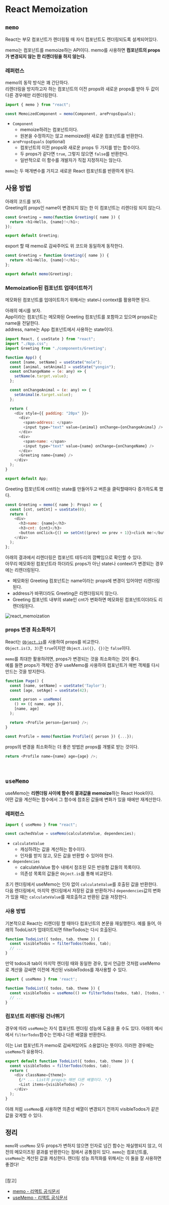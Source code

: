# React Memoization

## `memo`

React는 부모 컴포넌트가 렌더링될 때 자식 컴포넌트도 렌더링되도록 설계되어있다.<br/>

memo는 컴포넌트를 memoize하는 API이다. memo를 사용하면 **컴포넌트의 props가 변경되지 않는 한 리렌더링을 하지 않는다.**

### 레퍼런스

memo의 동작 방식은 꽤 간단하다.<br/>
리렌더링을 방지하고자 하는 컴포넌트의 이전 props와 새로운 props를 받아 두 값이 다른 경우에만 리렌더링한다.

```javascript
import { memo } from "react";

const MemoizedComponent = memo(Component, arePropsEquals);
```

- `Component`
  - memoize하려는 컴포넌트이다.
  - 원본을 수정하지는 않고 memoized된 새로운 컴포넌트를 반환한다.
- `arePropsEquals` (optional)
  - 컴포넌트의 이전 props와 새로운 props 두 가지를 받는 함수이다.
  - 두 props가 같다면 `true`, 그렇지 않으면 `false`를 반환한다.
  - 일반적으로 이 함수를 개발자가 직접 지정하지는 않는다.

`memo`는 두 매개변수를 가지고 새로운 React 컴포넌트를 반환하게 된다.

## 사용 방법

아래의 코드를 보자.<br/> Greeting의 props인 name이 변경되지 않는 한 이 컴포넌트는 리렌더링 되지 않는다.

```javascript
const Greeting = memo(function Greeting({ name }) {
  return <h1>Hello, {name}!</h1>;
});

export default Greeting;
```

export 할 때 memo로 감싸주어도 위 코드와 동일하게 동작한다.

```javascript
const Greeting = function Greeting({ name }) {
  return <h1>Hello, {name}!</h1>;
};

export default memo(Greeting);
```

### Memoization된 컴포넌트 업데이트하기

메모화된 컴포넌트를 업데이트하기 위해서는 state나 context를 활용하면 된다.<br/>

아래의 예시를 보자.<br/>
App이라는 컴포넌트는 메모화된 Greeting 컴포넌트를 포함하고 있으며 props로는 name을 전달한다.<br/>
address, name는 App 컴포넌트에서 사용하는 state이다.

```javascript
import React, { useState } from "react";
import "./App.css";
import Greeting from "./components/Greeting";

function App() {
  const [name, setName] = useState("mole");
  const [animal, setAnimal] = useState("yongin");
  const onChangeName = (e: any) => {
    setName(e.target.value);
  };

  const onChangeAnimal = (e: any) => {
    setAnimal(e.target.value);
  };

  return (
    <div style={{ padding: "20px" }}>
      <div>
        <span>address: </span>
        <input type="text" value={animal} onChange={onChangeAnimal} />
      </div>
      <div>
        <span>name: </span>
        <input type="text" value={name} onChange={onChangeName} />
      </div>
      <Greeting name={name} />
    </div>
  );
}

export default App;
```

Greeting 컴포넌트에 cnt라는 state를 만들어두고 버튼을 클릭할때마다 증가하도록 했다.

```javascript
const Greeting = memo({ name }: Props) => {
  const [cnt, setCnt] = useState(0);
  return (
    <div>
      <h3>name: {name}</h3>
      <h3>cnt: {cnt}</h3>
      <button onClick={() => setCnt((prev) => prev + 1)}>click me!</button>
    </div>
  );
};

```

아래의 결과에서 리렌더링은 컴포넌트 테두리의 깜빡임으로 확인할 수 있다.
<br/>아무리 메모화된 컴포넌트라 하더라도 props가 아닌 state나 context가 변경되는 경우에는 리렌더링된다.

- 메모화된 Greeting 컴포넌트는 name이라는 props에 변경이 있어야만 리렌더링 된다.
- address가 바뀌더라도 Greeting은 리렌더링되지 않는다.
- Greeting 컴포넌트 내부의 state인 cnt가 변화하면 메모화된 컴포넌트이더라도 리렌더링된다.

![react_memoization](../Images/react_memozation.gif)

### props 변경 최소화하기

React는 [`Object.is`](https://developer.mozilla.org/ko/docs/Web/JavaScript/Reference/Global_Objects/Object/is)를 사용하여 props를 비교한다.<br/>
`Object.is(3, 3)`은 `true`이지만 `Object.is({}, {})`는 `false`이다.

`memo`를 최대한 활용하려면, props가 변경되는 것을 최소화하는 것이 좋다.<br/>
예를 들면 props가 객체인 경우 useMemo를 사용하여 컴포넌트가 매번 객체를 다시 만드는 것을 방지한다.

```javascript
function Page() {
  const [name, setName] = useState('Taylor');
  const [age, setAge] = useState(42);

  const person = useMemo(
    () => ({ name, age }),
    [name, age]
  );

  return <Profile person={person} />;
}

const Profile = memo(function Profile({ person }) {...});
```

props의 변경을 최소화하는 더 좋은 방법은 props를 개별로 받는 것이다.

```javascript
return <Profile name={name} age={age} />;
```

<br/>

## `useMemo`

useMemo는 **리렌더링 사이에 함수의 결과값을 memoize**하는 React Hook이다.<br/>
어떤 값을 계산하는 함수에서 그 함수에 참조된 값들에 변화가 있을 때에만 재계산한다.


### 레퍼런스
```javascript
import { useMemo } from "react";

const cachedValue = useMemo(calculateValue, dependencies);
```
- `calculateValue`
  - 캐싱하려는 값을 계산하는 함수이다.
  - 인자를 받지 않고, 모든 값을 반환할 수 있어야 한다.
- `dependencies`
  - calculateValue 함수 내에서 참조된 모든 반응형 값들의 목록이다.
  - 의존성 목록의 값들은 `Object.is`를 통해 비교된다.

초기 렌더링에서 useMemo는 인자 없이 `calculateValue`를 호출된 값을 반환한다.<br/>
다음 렌더링에서, 마지막 렌더링에서 저장된 값을 반환하거나 `dependencies`값의 변화가 있을 때는 `calculateValue`를 재호출하고 반환된 값을 저장한다.


### 사용 방법
기본적으로 React는 리렌더링 할 때마다 컴포넌트의 본문을 재실행한다.
예를 들어, 아래의 TodoList가 업데이트되면 filterTodos는 다시 호출된다.
```javascript
function TodoList({ todos, tab, theme }) {
  const visibleTodos = filterTodos(todos, tab);
  // ...
}
```
만약 todos과 tab이 마지막 렌더링 때와 동일한 경우, 앞서 언급한 것처럼 useMemo로 계산을 감싸면 이전에 계산된 visibleTodos를 재사용할 수 있다.
```javascript
import { useMemo } from 'react';

function TodoList({ todos, tab, theme }) {
  const visibleTodos = useMemo(() => filterTodos(todos, tab), [todos, tab]);
  // ...
}
```

### 컴포넌트 리렌더링 건너뛰기
경우에 따라 `useMemo`는 자식 컴포넌트 렌더링 성능에 도움을 줄 수도 있다.
아래의 예시에서 `filterTodos`함수는 언제나 다른 배열을 반환한다.

이는 List 컴포넌트가 memo로 감싸져있어도 소용없다는 뜻이다. 이러한 경우에는 `useMemo`가 유용하다.
```javascript
export default function TodoList({ todos, tab, theme }) {
  const visibleTodos = filterTodos(todos, tab);
  return (
    <div className={theme}>
      {/* ... List의 props는 매번 다른 배열이다. */}
      <List items={visibleTodos} />
    </div>
  );
}
```
아래 처럼 `useMemo`를 사용하면 의존성 배열이 변경되기 전까지 visibleTodos가 같은 값을 갖게할 수 있다.

## 정리
`memo`와 `useMemo` 모두 props가 변하지 않으면 인자로 넘긴 함수는 재실행되지 않고, 이전의 메모이즈된 결과를 반환한다는 점에서 공통점이 있다.
`memo`는 컴포넌트를, `useMemo`는 계산된 값을 캐싱한다. 렌더링 성능 최적화를 위해서는 이 둘을 잘 사용하면 좋겠다!

<br/>
[참고]

- [memo - 리액트 공식문서](https://ko.react.dev/reference/react/memo)
- [useMemo - 리액트 공식문서](https://ko.react.dev/reference/react/useMemo)

